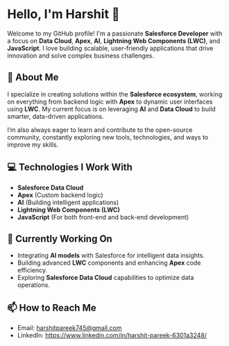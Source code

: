 # Hello, I'm Harshit 👋

Welcome to my GitHub profile! I'm a passionate **Salesforce Developer** with a focus on **Data Cloud**, **Apex**, **AI**, **Lightning Web Components (LWC)**, and **JavaScript**. I love building scalable, user-friendly applications that drive innovation and solve complex business challenges.

## 🚀 About Me
I specialize in creating solutions within the **Salesforce ecosystem**, working on everything from backend logic with **Apex** to dynamic user interfaces using **LWC**. My current focus is on leveraging **AI** and **Data Cloud** to build smarter, data-driven applications.

I’m also always eager to learn and contribute to the open-source community, constantly exploring new tools, technologies, and ways to improve my skills.

## 💻 Technologies I Work With
- **Salesforce Data Cloud**
- **Apex** (Custom backend logic)
- **AI** (Building intelligent applications)
- **Lightning Web Components (LWC)**
- **JavaScript** (For both front-end and back-end development)

## 🌱 Currently Working On
- Integrating **AI models** with Salesforce for intelligent data insights.
- Building advanced **LWC** components and enhancing **Apex** code efficiency.
- Exploring **Salesforce Data Cloud** capabilities to optimize data operations.

## 📫 How to Reach Me
- Email: harshitpareek745@gmail.com
- LinkedIn: https://www.linkedin.com/in/harshit-pareek-6301a3248/
